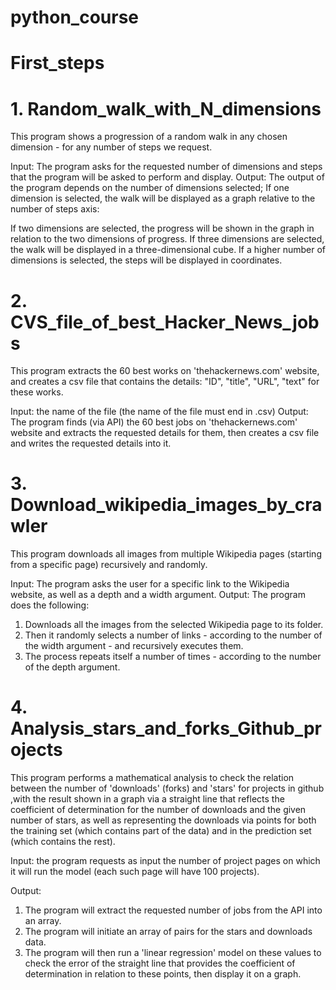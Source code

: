 # python_course
# First_steps

# 1. Random_walk_with_N_dimensions
This program shows a progression of a random walk in any chosen dimension - for any number of steps we request.

Input: The program asks for the requested number of dimensions and steps that the program will be asked to perform and display.
Output: The output of the program depends on the number of dimensions selected; If one dimension is selected, the walk will be displayed as a graph relative to the number of steps axis:

If two dimensions are selected, the progress will be shown in the graph in relation to the two dimensions of progress.
If three dimensions are selected, the walk will be displayed in a three-dimensional cube.
If a higher number of dimensions is selected, the steps will be displayed in coordinates.

# 2. CVS_file_of_best_Hacker_News_jobs
This program extracts the 60 best works on 'thehackernews.com' website, and creates a csv file that contains the details: "ID", "title", "URL", "text" for these works.

Input: the name of the file (the name of the file must end in .csv)
Output: The program finds (via API) the 60 best jobs on 'thehackernews.com' website and extracts the requested details for them, then creates a csv file and writes the requested details into it.
 
# 3. Download_wikipedia_images_by_crawler
This program downloads all images from multiple Wikipedia pages (starting from a specific page) recursively and randomly.

Input: The program asks the user for a specific link to the Wikipedia website, as well as a depth and a width argument.
Output: The program does the following:

1. Downloads all the images from the selected Wikipedia page to its folder.
2. Then it randomly selects a number of links - according to the number of the width argument - and recursively executes them.
3. The process repeats itself a number of times - according to the number of the depth argument.

# 4. Analysis_stars_and_forks_Github_projects
This program performs a mathematical analysis to check the relation between the number of 'downloads' (forks) and 'stars' for  projects in github ,with the result shown in a graph via a straight line that reflects the coefficient of determination for the number of downloads and the given number of stars, as well as representing the downloads via points for both the training set (which contains part of the data) and in the prediction set (which contains the rest).

Input: the program requests as input the number of project pages on which it will run the model (each such page will have 100 projects).

Output:
1. The program will extract the requested number of jobs from the API into an array.
2. The program will initiate an array of pairs for the stars and downloads  data.
3. The program will then run a 'linear regression' model on these values to check the error of the straight line that provides the coefficient of determination in relation to these points, then display it on a graph.
